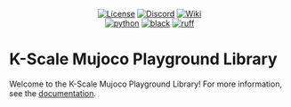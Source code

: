 <div align="center">

[![License](https://img.shields.io/badge/license-MIT-green)](https://github.com/kscalelabs/mujoco_playground/blob/main/LICENSE)
[![Discord](https://img.shields.io/discord/1224056091017478166)](https://discord.gg/k5mSvCkYQh)
[![Wiki](https://img.shields.io/badge/wiki-humanoids-black)](https://humanoids.wiki)
<br />
[![python](https://img.shields.io/badge/-Python_3.11-blue?logo=python&logoColor=white)](https://github.com/pre-commit/pre-commit)
[![black](https://img.shields.io/badge/Code%20Style-Black-black.svg?labelColor=gray)](https://black.readthedocs.io/en/stable/)
[![ruff](https://img.shields.io/badge/Linter-Ruff-red.svg?labelColor=gray)](https://github.com/charliermarsh/ruff)
<br />

</div>

# K-Scale Mujoco Playground Library

Welcome to the K-Scale Mujoco Playground Library! For more information, see the [documentation](https://docs.kscale.dev/docs/mujoco#/).
